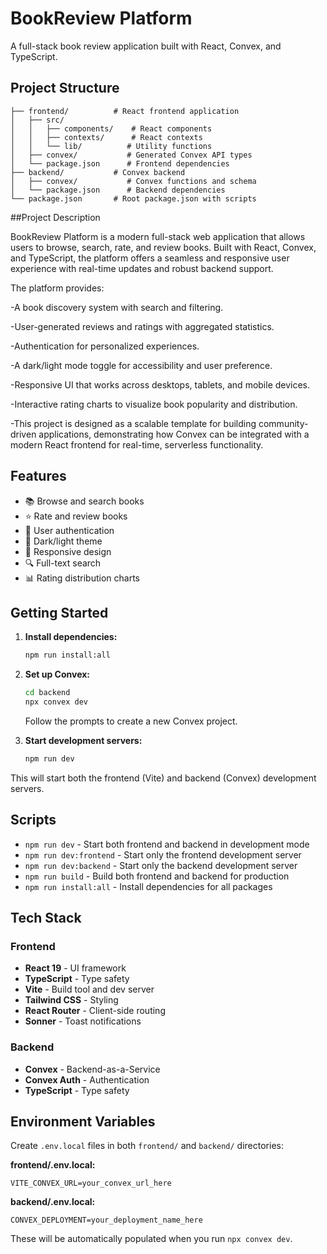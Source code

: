 # BookReview Platform

A full-stack book review application built with React, Convex, and TypeScript.

## Project Structure

```
├── frontend/          # React frontend application
│   ├── src/
│   │   ├── components/    # React components
│   │   ├── contexts/      # React contexts
│   │   └── lib/          # Utility functions
│   ├── convex/           # Generated Convex API types
│   └── package.json      # Frontend dependencies
├── backend/           # Convex backend
│   ├── convex/           # Convex functions and schema
│   └── package.json      # Backend dependencies
└── package.json       # Root package.json with scripts
```
##Project Description

BookReview Platform is a modern full-stack web application that allows users to browse, search, rate, and review books. Built with React, Convex, and TypeScript, the platform offers a seamless and responsive user experience with real-time updates and robust backend support.

The platform provides:

-A book discovery system with search and filtering.

-User-generated reviews and ratings with aggregated statistics.

-Authentication for personalized experiences.

-A dark/light mode toggle for accessibility and user preference.

-Responsive UI that works across desktops, tablets, and mobile devices.

-Interactive rating charts to visualize book popularity and distribution.

-This project is designed as a scalable template for building community-driven applications, demonstrating how Convex can be integrated with a modern React frontend for real-time, serverless functionality.


## Features

- 📚 Browse and search books
- ⭐ Rate and review books
- 👤 User authentication
- 🌙 Dark/light theme
- 📱 Responsive design
- 🔍 Full-text search
- 📊 Rating distribution charts

## Getting Started

1. **Install dependencies:**
   ```bash
   npm run install:all
   ```

2. **Set up Convex:**
   ```bash
   cd backend
   npx convex dev
   ```
   Follow the prompts to create a new Convex project.

3. **Start development servers:**
   ```bash
   npm run dev
   ```

This will start both the frontend (Vite) and backend (Convex) development servers.

## Scripts

- `npm run dev` - Start both frontend and backend in development mode
- `npm run dev:frontend` - Start only the frontend development server
- `npm run dev:backend` - Start only the backend development server
- `npm run build` - Build both frontend and backend for production
- `npm run install:all` - Install dependencies for all packages

## Tech Stack

### Frontend
- **React 19** - UI framework
- **TypeScript** - Type safety
- **Vite** - Build tool and dev server
- **Tailwind CSS** - Styling
- **React Router** - Client-side routing
- **Sonner** - Toast notifications

### Backend
- **Convex** - Backend-as-a-Service
- **Convex Auth** - Authentication
- **TypeScript** - Type safety

## Environment Variables

Create `.env.local` files in both `frontend/` and `backend/` directories:

**frontend/.env.local:**
```
VITE_CONVEX_URL=your_convex_url_here
```

**backend/.env.local:**
```
CONVEX_DEPLOYMENT=your_deployment_name_here
```

These will be automatically populated when you run `npx convex dev`.
